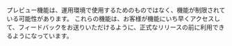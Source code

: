 プレビュー機能は、運用環境で使用するためのものではなく、機能が制限されている可能性があります。 これらの機能は、お客様が機能にいち早くアクセスして、フィードバックをお送りいただけるように、正式なリリースの前に利用できるようになっています。